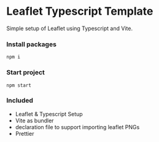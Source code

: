 # Leaflet Typescript Template

Simple setup of Leaflet using Typescript and Vite.

### Install packages

```
npm i
```

### Start project

```
npm start
```

### Included

-   Leaflet & Typescript Setup
-   Vite as bundler
-   declaration file to support importing leaflet PNGs
-   Prettier
